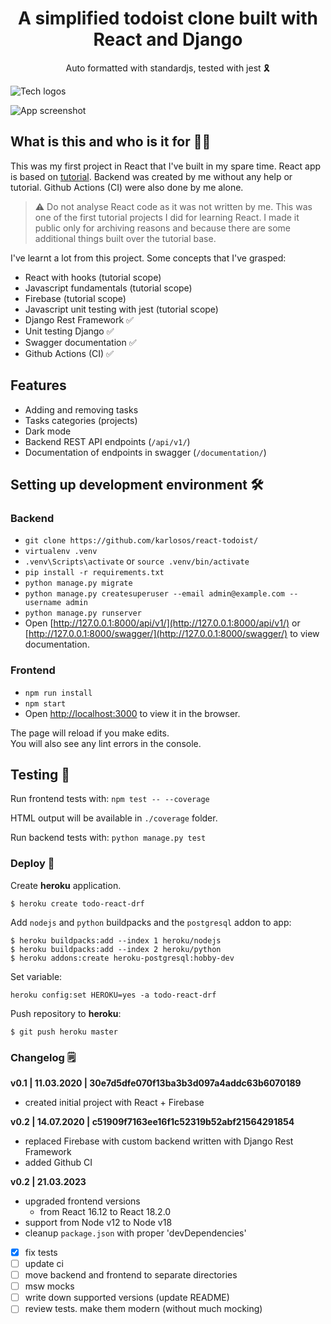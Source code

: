 
<h1 align="center">A simplified todoist clone built with React and Django</h1>

<div align="center">Auto formatted with standardjs, tested with jest 🎗</div>

![Tech logos](https://i.imgur.com/s457QRL.png)

![App screenshot](https://i.imgur.com/OctvesO.png)

## What is this and who is it for 🤷‍♀️

This was my first project in React that I've built in my spare time. React app is based on [tutorial](https://www.youtube.com/watch?v=hT3j87FMR6M). Backend was created by me without any help or tutorial. Github Actions (CI) were also done by me alone. 

> ⚠️ Do not analyse React code as it was not written by me. This was one of the first tutorial projects I did for learning React. I made it public only for archiving reasons and because there are some additional things built over the tutorial base.

I've learnt a lot from this project. Some concepts that I've grasped:
- React with hooks (tutorial scope)
- Javascript fundamentals (tutorial scope)
- Firebase (tutorial scope)
- Javascript unit testing with jest (tutorial scope)
- Django Rest Framework ✅
- Unit testing Django ✅
- Swagger documentation ✅
- Github Actions (CI) ✅

## Features

- Adding and removing tasks
- Tasks categories (projects)
- Dark mode
- Backend REST API endpoints (`/api/v1/`)
- Documentation of endpoints in swagger (`/documentation/`)

## Setting up development environment 🛠

### Backend
- `git clone https://github.com/karlosos/react-todoist/`
- `virtualenv .venv`
- `.venv\Scripts\activate` or `source .venv/bin/activate`
- `pip install -r requirements.txt`
- `python manage.py migrate`
- `python manage.py createsuperuser --email admin@example.com --username admin`
- `python manage.py runserver`
- Open [http://127.0.0.1:8000/api/v1/](http://127.0.0.1:8000/api/v1/) or [http://127.0.0.1:8000/swagger/](http://127.0.0.1:8000/swagger/) to view documentation.

### Frontend
- `npm run install`
- `npm start`
- Open [http://localhost:3000](http://localhost:3000) to view it in the browser.

The page will reload if you make edits.<br />
You will also see any lint errors in the console.


## Testing 🚥

Run frontend tests with: ```npm test -- --coverage```

HTML output will be available in `./coverage` folder.

Run backend tests with: ```python manage.py test```


### Deploy 🚀

Create **heroku** application. 

```
$ heroku create todo-react-drf 
```

Add `nodejs` and `python` buildpacks and the `postgresql` addon to app:

```
$ heroku buildpacks:add --index 1 heroku/nodejs
$ heroku buildpacks:add --index 2 heroku/python
$ heroku addons:create heroku-postgresql:hobby-dev
```

Set variable:

```
heroku config:set HEROKU=yes -a todo-react-drf
```

Push repository to **heroku**:

```
$ git push heroku master
```

### Changelog 🗒️

**v0.1 | 11.03.2020 | 30e7d5dfe070f13ba3b3d097a4addc63b6070189**

- created initial project with React + Firebase

**v0.2 | 14.07.2020 | c51909f7163ee16f1c52319b52abf21564291854**

- replaced Firebase with custom backend written with Django Rest Framework
- added Github CI

**v0.2 | 21.03.2023**

- upgraded frontend versions
    - from React 16.12 to React 18.2.0
- support from Node v12 to Node v18
- cleanup `package.json` with proper 'devDependencies'

- [x] fix tests
- [ ] update ci
- [ ] move backend and frontend to separate directories
- [ ] msw mocks
- [ ] write down supported versions (update README)
- [ ] review tests. make them modern (without much mocking)
